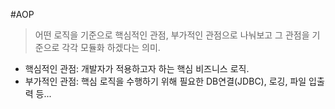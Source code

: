 #AOP
>어떤 로직을 기준으로 핵심적인 관점, 부가적인 관점으로 나눠보고 그 관점을 기준으로 각각 모듈화 하겠다는 의미.
 - 핵심적인 관점: 개발자가 적용하고자 하는 핵심 비즈니스 로직.
 - 부가적인 관점: 핵심 로직을 수행하기 위해 필요한 DB연결(JDBC), 로깅, 파일 입출력 등...